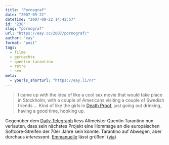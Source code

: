 ```yaml
---
title: "Pornograf"
date: "2007-09-22"
datetime: "2007-09-22 14:42:57"
id: "238"
slug: "pornograf"
url: "https://eay.cc/2007/pornograf/"
author: "eay"
format: "post"
tags:
  - filme
  - geruechte
  - quentin-tarantino
  - retro
  - sex
meta:
  - yourls_shorturl: "https://eay.li/nr"
---
```


> I came up with the idea of like a cool sex movie that would take place in Stockholm, with a couple of Americans visiting a couple of Swedish friends ... Kind of like the girls in [Death Proof](//eay.cc/2007/todsicher-tarantino/), just going out drinking, having a good time, hooking up.

Gegenüber dem [Daily Telegraph](http://www.telegraph.co.uk/arts/main.jhtml?xml=/arts/2007/09/15/sm_quentintarantino.xml&page=1) liess Altmeister Quentin Tarantino nun verlauten, dass sein nächstes Projekt eine Hommage an die europäischen Softcore-Streifen der 70er Jahre sein könnte. Tarantino auf Abwegen, aber durchaus _interessant_. [Emmanuelle](http://en.wikipedia.org/wiki/Emmanuelle) lässt grüßen! ([via](http://www.rottentomatoes.com/news/1672561/))
